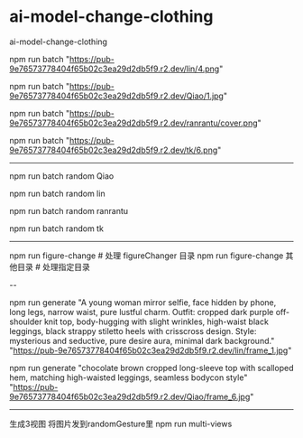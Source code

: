# ai-model-change-clothing
ai-model-change-clothing

npm run batch  "https://pub-9e76573778404f65b02c3ea29d2db5f9.r2.dev/lin/4.png"

npm run batch  "https://pub-9e76573778404f65b02c3ea29d2db5f9.r2.dev/Qiao/1.jpg"

npm run batch "https://pub-9e76573778404f65b02c3ea29d2db5f9.r2.dev/ranrantu/cover.png"

npm run batch "https://pub-9e76573778404f65b02c3ea29d2db5f9.r2.dev/tk/6.png"

---

npm run batch random Qiao

npm run batch random lin

npm run batch random ranrantu

npm run batch random tk

---

npm run figure-change        # 处理 figureChanger 目录
npm run figure-change 其他目录  # 处理指定目录

--

npm run generate "A young woman mirror selfie, face hidden by phone, long legs, narrow waist, pure lustful charm. Outfit: cropped dark purple off-shoulder knit top, body-hugging with slight wrinkles, high-waist black leggings, black strappy stiletto heels with crisscross design. Style: mysterious and seductive, pure desire aura, minimal dark background." "https://pub-9e76573778404f65b02c3ea29d2db5f9.r2.dev/lin/frame_1.jpg"

npm run generate "chocolate brown cropped long-sleeve top with scalloped hem, matching high-waisted leggings, seamless bodycon style" "https://pub-9e76573778404f65b02c3ea29d2db5f9.r2.dev/Qiao/frame_6.jpg"


---
生成3视图
将图片发到randomGesture里
npm run multi-views   